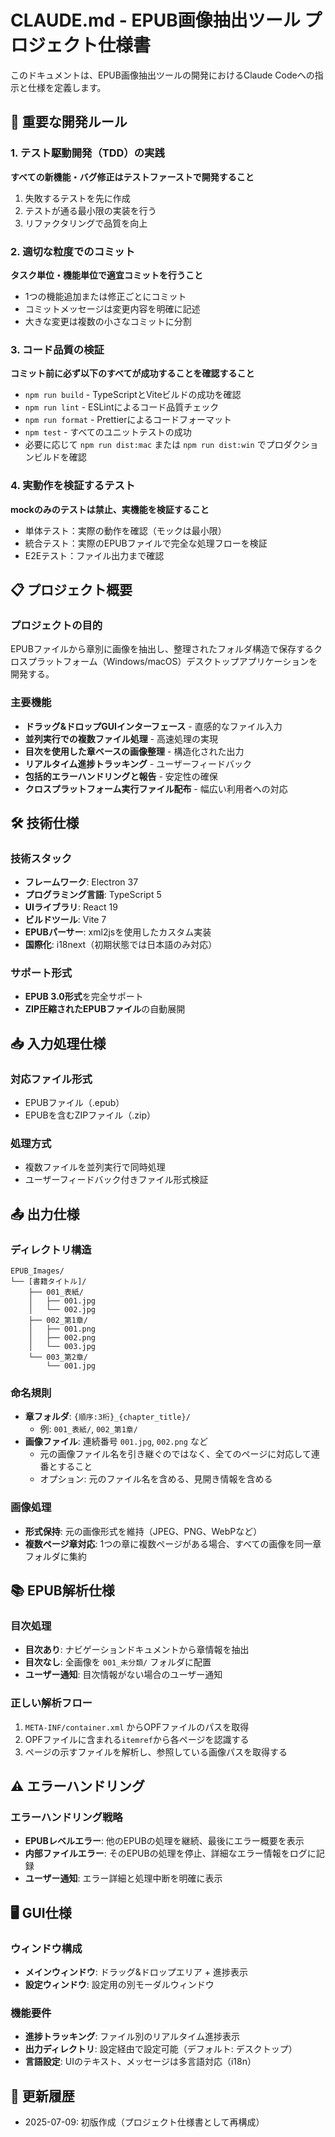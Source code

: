 # CLAUDE.md - EPUB画像抽出ツール プロジェクト仕様書

このドキュメントは、EPUB画像抽出ツールの開発におけるClaude Codeへの指示と仕様を定義します。

## 🚨 重要な開発ルール

### 1. テスト駆動開発（TDD）の実践
**すべての新機能・バグ修正はテストファーストで開発すること**
1. 失敗するテストを先に作成
2. テストが通る最小限の実装を行う
3. リファクタリングで品質を向上

### 2. 適切な粒度でのコミット
**タスク単位・機能単位で適宜コミットを行うこと**
- 1つの機能追加または修正ごとにコミット
- コミットメッセージは変更内容を明確に記述
- 大きな変更は複数の小さなコミットに分割

### 3. コード品質の検証
**コミット前に必ず以下のすべてが成功することを確認すること**
- `npm run build` - TypeScriptとViteビルドの成功を確認
- `npm run lint` - ESLintによるコード品質チェック
- `npm run format` - Prettierによるコードフォーマット
- `npm test` - すべてのユニットテストの成功
- 必要に応じて `npm run dist:mac` または `npm run dist:win` でプロダクションビルドを確認

### 4. 実動作を検証するテスト
**mockのみのテストは禁止、実機能を検証すること**
- 単体テスト：実際の動作を確認（モックは最小限）
- 統合テスト：実際のEPUBファイルで完全な処理フローを検証
- E2Eテスト：ファイル出力まで確認

## 📋 プロジェクト概要

### プロジェクトの目的
EPUBファイルから章別に画像を抽出し、整理されたフォルダ構造で保存するクロスプラットフォーム（Windows/macOS）デスクトップアプリケーションを開発する。

### 主要機能
- **ドラッグ&ドロップGUIインターフェース** - 直感的なファイル入力
- **並列実行での複数ファイル処理** - 高速処理の実現
- **目次を使用した章ベースの画像整理** - 構造化された出力
- **リアルタイム進捗トラッキング** - ユーザーフィードバック
- **包括的エラーハンドリングと報告** - 安定性の確保
- **クロスプラットフォーム実行ファイル配布** - 幅広い利用者への対応

## 🛠 技術仕様

### 技術スタック
- **フレームワーク**: Electron 37
- **プログラミング言語**: TypeScript 5
- **UIライブラリ**: React 19
- **ビルドツール**: Vite 7
- **EPUBパーサー**: xml2jsを使用したカスタム実装
- **国際化**: i18next（初期状態では日本語のみ対応）

### サポート形式
- **EPUB 3.0形式**を完全サポート
- **ZIP圧縮されたEPUBファイル**の自動展開

## 📥 入力処理仕様

### 対応ファイル形式
- EPUBファイル（.epub）
- EPUBを含むZIPファイル（.zip）

### 処理方式
- 複数ファイルを並列実行で同時処理
- ユーザーフィードバック付きファイル形式検証

## 📤 出力仕様

### ディレクトリ構造
```
EPUB_Images/
└── [書籍タイトル]/
    ├── 001_表紙/
    │   ├── 001.jpg
    │   └── 002.jpg
    ├── 002_第1章/
    │   ├── 001.png
    │   ├── 002.png
    │   └── 003.jpg
    └── 003_第2章/
        └── 001.jpg
```

### 命名規則
- **章フォルダ**: `{順序:3桁}_{chapter_title}/`
  - 例: `001_表紙/`, `002_第1章/`
- **画像ファイル**: 連続番号 `001.jpg`, `002.png` など
  - 元の画像ファイル名を引き継ぐのではなく、全てのページに対応して連番とすること
  - オプション: 元のファイル名を含める、見開き情報を含める

### 画像処理
- **形式保持**: 元の画像形式を維持（JPEG、PNG、WebPなど）
- **複数ページ章対応**: 1つの章に複数ページがある場合、すべての画像を同一章フォルダに集約

## 📚 EPUB解析仕様

### 目次処理
- **目次あり**: ナビゲーションドキュメントから章情報を抽出
- **目次なし**: 全画像を `001_未分類/` フォルダに配置
- **ユーザー通知**: 目次情報がない場合のユーザー通知

### 正しい解析フロー
1. `META-INF/container.xml` からOPFファイルのパスを取得
2. OPFファイルに含まれる`itemref`から各ページを認識する
3. ページの示すファイルを解析し、参照している画像パスを取得する


## ⚠️ エラーハンドリング

### エラーハンドリング戦略
- **EPUBレベルエラー**: 他のEPUBの処理を継続、最後にエラー概要を表示
- **内部ファイルエラー**: そのEPUBの処理を停止、詳細なエラー情報をログに記録
- **ユーザー通知**: エラー詳細と処理中断を明確に表示

## 🖥 GUI仕様

### ウィンドウ構成
- **メインウィンドウ**: ドラッグ&ドロップエリア + 進捗表示
- **設定ウィンドウ**: 設定用の別モーダルウィンドウ

### 機能要件
- **進捗トラッキング**: ファイル別のリアルタイム進捗表示
- **出力ディレクトリ**: 設定経由で設定可能（デフォルト: デスクトップ）
- **言語設定**: UIのテキスト、メッセージは多言語対応（i18n）


## 🔄 更新履歴

- 2025-07-09: 初版作成（プロジェクト仕様書として再構成）